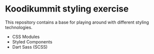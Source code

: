 # Koodikummit styling exercise

This repository contains a base for playing around with different styling technologies.

- CSS Modules
- Styled Components
- Dart Sass (SCSS)
